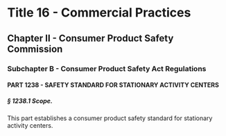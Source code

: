 
# Title 16 - Commercial Practices
## Chapter II - Consumer Product Safety Commission
### Subchapter B - Consumer Product Safety Act Regulations
#### PART 1238 - SAFETY STANDARD FOR STATIONARY ACTIVITY CENTERS
##### § 1238.1 Scope.

This part establishes a consumer product safety standard for stationary activity centers.
